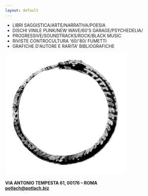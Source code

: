 ```yaml
---
layout: default
---
```


- LIBRI SAGGISTICA/ARTE/NARRATIVA/POESIA
- DISCHI VINILE PUNK/NEW WAVE/60'S GARAGE/PSYCHEDELIA/
- PROGRESSIVE/SOUNDTRACKS/ROCK/BLACK MUSIC
- RIVISTE CONTROCULTURA '60/'80/ FUMETTI
- GRAFICHE D'AUTORE E RARITA' BIBLIOGRAFICHE

![OROBORO](/images/OROBORO.png "OROBORO")

#### VIA ANTONIO TEMPESTA 61, 00176 – ROMA<br>[potlach@potlach.biz](mailto:potlach@potlach.biz)

